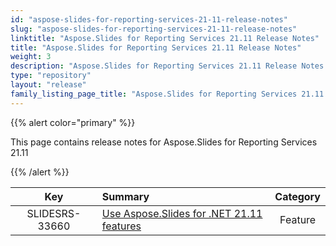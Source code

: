 ```yaml
---
id: "aspose-slides-for-reporting-services-21-11-release-notes"
slug: "aspose-slides-for-reporting-services-21-11-release-notes"
linktitle: "Aspose.Slides for Reporting Services 21.11 Release Notes"
title: "Aspose.Slides for Reporting Services 21.11 Release Notes"
weight: 3
description: "Aspose.Slides for Reporting Services 21.11 Release Notes – the latest updates and fixes."
type: "repository"
layout: "release"
family_listing_page_title: "Aspose.Slides for Reporting Services 21.11 Release Notes"
---
```


{{% alert color="primary" %}} 

This page contains release notes for Aspose.Slides for Reporting Services 21.11

{{% /alert %}} 

|**Key** |**Summary** |**Category** |
| :-: | :- | :-: |
|SLIDESRS-33660|[Use Aspose.Slides for .NET 21.11 features](https://docs.aspose.com/slides/net/aspose-slides-for-net-21-11-release-notes/)|Feature|